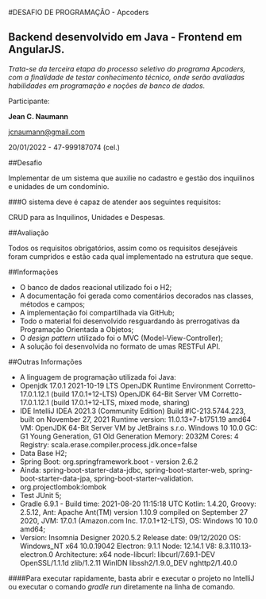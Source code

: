 #DESAFIO DE PROGRAMAÇÃO - Apcoders

## Backend desenvolvido em Java - Frontend em AngularJS.

*Trata-se da terceira etapa do processo seletivo do programa Apcoders, com a finalidade de testar conhecimento técnico,
onde serão avaliadas habilidades em programação e noções de banco de dados.*

Participante:

**Jean C. Naumann**

jcnaumann@gmail.com

20/01/2022 - 47-999187074 (cel.)

##Desafio

Implementar de um sistema que auxilie no cadastro e gestão dos inquilinos e unidades de um condomínio.

###O sistema deve é capaz de atender aos seguintes requisitos:

CRUD para as Inquilinos, Unidades e Despesas.

##Avaliação

Todos os requisitos obrigatórios, assim como os requisitos desejáveis foram cumpridos e estão cada qual implementado na estrutura que seque.

##Informações

- O banco de dados reacional utilizado foi o H2;
- A documentação foi gerada como comentários decorados nas classes, métodos e campos;
- A implementação foi compartilhada via GitHub;
- Todo o material foi desenvolvido resguardando às prerrogativas da Programação Orientada a Objetos;
- O _design pattern_ utilizado foi o MVC (Model-View-Controller);
- A solução foi desenvolvida no formato de umas RESTFul API.

##Outras Informações

- A linguagem de programação utilizada foi Java:
- Openjdk 17.0.1 2021-10-19 LTS
  OpenJDK Runtime Environment Corretto-17.0.1.12.1 (build 17.0.1+12-LTS)
  OpenJDK 64-Bit Server VM Corretto-17.0.1.12.1 (build 17.0.1+12-LTS, mixed mode, sharing)
- IDE IntelliJ IDEA 2021.3 (Community Edition)
  Build #IC-213.5744.223, built on November 27, 2021
  Runtime version: 11.0.13+7-b1751.19 amd64
  VM: OpenJDK 64-Bit Server VM by JetBrains s.r.o.
  Windows 10 10.0
  GC: G1 Young Generation, G1 Old Generation
  Memory: 2032M
  Cores: 4
  Registry:
  scala.erase.compiler.process.jdk.once=false
- Data Base H2;
- Spring Boot: org.springframework.boot - version 2.6.2
- Ainda: spring-boot-starter-data-jdbc, spring-boot-starter-web, spring-boot-starter-data-jpa, spring-boot-starter-validation.
- org.projectlombok:lombok
- Test JUnit 5;
- Gradle 6.9.1 - Build time:   2021-08-20 11:15:18 UTC
  Kotlin: 1.4.20, Groovy: 2.5.12, Ant: Apache Ant(TM) version 1.10.9 compiled on September 27 2020, JVM: 17.0.1 (Amazon.com Inc. 17.0.1+12-LTS), OS: Windows 10 10.0 amd64;
- Version: Insomnia Designer 2020.5.2
  Release date: 09/12/2020
  OS: Windows_NT x64 10.0.19042
  Electron: 9.1.1
  Node: 12.14.1
  V8: 8.3.110.13-electron.0
  Architecture: x64
  node-libcurl: libcurl/7.69.1-DEV OpenSSL/1.1.1d zlib/1.2.11 WinIDN libssh2/1.9.0_DEV nghttp2/1.40.0

####Para executar rapidamente, basta abrir e executar o projeto no IntelliJ ou executar o comando _gradle run_ diretamente na linha de comando.
